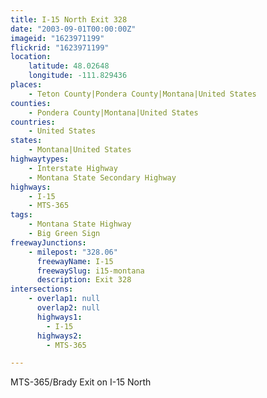 ```yaml
---
title: I-15 North Exit 328
date: "2003-09-01T00:00:00Z"
imageid: "1623971199"
flickrid: "1623971199"
location:
    latitude: 48.02648
    longitude: -111.829436
places:
    - Teton County|Pondera County|Montana|United States
counties:
    - Pondera County|Montana|United States
countries:
    - United States
states:
    - Montana|United States
highwaytypes:
    - Interstate Highway
    - Montana State Secondary Highway
highways:
    - I-15
    - MTS-365
tags:
    - Montana State Highway
    - Big Green Sign
freewayJunctions:
    - milepost: "328.06"
      freewayName: I-15
      freewaySlug: i15-montana
      description: Exit 328
intersections:
    - overlap1: null
      overlap2: null
      highways1:
        - I-15
      highways2:
        - MTS-365

---
```

MTS-365/Brady Exit on I-15 North